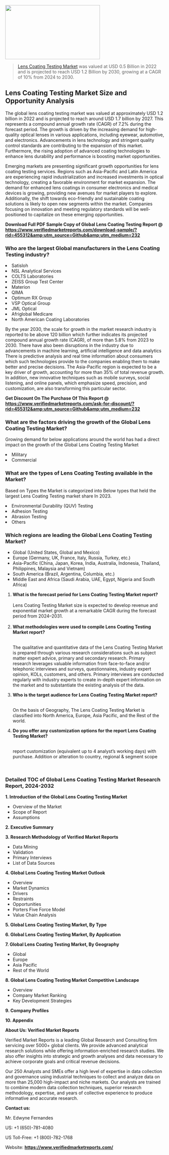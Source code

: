 
<img src="https://ffe5etoiles.com/wp-content/uploads/2024/12/MST1-300x171.png" alt="" width="300" height="171" class="alignnone size-medium wp-image-20088" /><blockquote><p><p><a href="https://www.verifiedmarketreports.com/download-sample/?rid=455312&utm_source=Github&utm_medium=232" target="_blank">Lens Coating Testing Market</a> was valued at USD 0.5 Billion in 2022 and is projected to reach USD 1.2 Billion by 2030, growing at a CAGR of 10% from 2024 to 2030.</p></blockquote><p><h2>Lens Coating Testing Market Size and Opportunity Analysis</h2><p>The global lens coating testing market was valued at approximately USD 1.2 billion in 2022 and is projected to reach around USD 1.7 billion by 2027. This represents a compound annual growth rate (CAGR) of 7.2% during the forecast period. The growth is driven by the increasing demand for high-quality optical lenses in various applications, including eyewear, automotive, and electronics. Advancements in lens technology and stringent quality control standards are contributing to the expansion of this market. Furthermore, the rising adoption of advanced coating technologies to enhance lens durability and performance is boosting market opportunities.</p><p>Emerging markets are presenting significant growth opportunities for lens coating testing services. Regions such as Asia-Pacific and Latin America are experiencing rapid industrialization and increased investments in optical technology, creating a favorable environment for market expansion. The demand for enhanced lens coatings in consumer electronics and medical devices is growing, providing new avenues for market players to explore. Additionally, the shift towards eco-friendly and sustainable coating solutions is likely to open new segments within the market. Companies focusing on innovation and meeting regulatory standards will be well-positioned to capitalize on these emerging opportunities.</p></p><p class=""><strong>Download Full PDF Sample Copy of Global Lens Coating Testing Report @ <a href="https://www.verifiedmarketreports.com/download-sample/?rid=455312&amp;utm_source=Github&amp;utm_medium=232" target="_blank">https://www.verifiedmarketreports.com/download-sample/?rid=455312&amp;utm_source=Github&amp;utm_medium=232</a></strong></p><h3 id="" class="">Who are the largest Global manufacturers in the Lens Coating Testing industry?</h3><p><li>Satisloh</li><li> NSL Analytical Services</li><li> COLTS Laboratories</li><li> ZEISS Group Test Center</li><li> Materion</li><li> QIMA</li><li> Optimum RX Group</li><li> VSP Optical Group</li><li> JML Optical</li><li> Afriglobal Medicare</li><li> North American Coating Laboratories</li></p><div class=""><div class="" dir="" data-message-author-role="" data-message-id="" data-message-model-slug=""><div class=""><div class=""><div class=""><div class="" dir="" data-message-author-role="" data-message-id="" data-message-model-slug=""><div class=""><div class=""><p>By the year 2030, the scale for growth in the market research industry is reported to be above 120 billion which further indicates its projected compound annual growth rate (CAGR), of more than 5.8% from 2023 to 2030. There have also been disruptions in the industry due to advancements in machine learning, artificial intelligence and data analytics There is predictive analysis and real time information about consumers which such technologies provide to the companies enabling them to make better and precise decisions. The Asia-Pacific region is expected to be a key driver of growth, accounting for more than 35% of total revenue growth. In addition, new innovative techniques such as mobile surveys, social listening, and online panels, which emphasize speed, precision, and customization, are also transforming this particular sector.</p><p><strong>Get Discount On The Purchase Of This Report @&nbsp; <a href="https://www.verifiedmarketreports.com/ask-for-discount/?rid=455312&amp;utm_source=Github&amp;utm_medium=232" target="_blank">https://www.verifiedmarketreports.com/ask-for-discount/?rid=455312&amp;utm_source=Github&amp;utm_medium=232</a></strong></p></div></div></div></div></div></div></div></div><h3 id="" class="">What are the factors driving the growth of the Global Lens Coating Testing Market?</h3><p id="" class="">Growing demand for below applications around the world has had a direct impact on the growth of the Global Lens Coating Testing Market</p><p id="" class=""><li>Military</li><li> Commercial</li></p><h3 id="" class="">What are the types of Lens Coating Testing available in the Market?</h3><p id="" class="">Based on Types the Market is categorized into Below types that held the largest Lens Coating Testing market share In 2023.</p><p id="" class=""><li>Environmental Durability (QUV) Testing</li><li> Adhesion Testing</li><li> Abrasion Testing</li><li> Others</li></p><h3 id="" class="">Which regions are leading the Global Lens Coating Testing Market?</h3><ul><li>Global (United States, Global and Mexico)</li><li>Europe (Germany, UK, France, Italy, Russia, Turkey, etc.)</li><li>Asia-Pacific (China, Japan, Korea, India, Australia, Indonesia, Thailand, Philippines, Malaysia and Vietnam)</li><li>South America (Brazil, Argentina, Columbia, etc.)</li><li>Middle East and Africa (Saudi Arabia, UAE, Egypt, Nigeria and South Africa)</li></ul><p><ol><li><strong>What is the forecast period for Lens Coating Testing Market report?<br /></strong><br /><span data-sheets-root="1" data-sheets-value="{&quot;1&quot;:2,&quot;2&quot;:&quot;XXXX size is expected to develop revenue and exponential market growth at a remarkable CAGR during the forecast period from 2024&ndash;2030.&quot;}" data-sheets-userformat="{&quot;2&quot;:12674,&quot;4&quot;:{&quot;1&quot;:2,&quot;2&quot;:16776960},&quot;10&quot;:2,&quot;11&quot;:0,&quot;15&quot;:&quot;Arial&quot;,&quot;16&quot;:12}">Lens Coating Testing Market size is expected to develop revenue and exponential market growth at a remarkable CAGR during the forecast period from 2024&ndash;2031.</span><br /><br /></li><li><strong>What methodologies were used to compile Lens Coating Testing Market report?<br /><br /></strong><p>The qualitative and quantitative data of the&nbsp;Lens Coating Testing Market is prepared through various research considerations such as subject matter expert advice, primary and secondary research. Primary research leverages valuable information from face-to-face and/or telephonic interviews and surveys, questionnaires, industry expert opinion, KOLs, customers, and others. Primary interviews are conducted regularly with industry experts to create in-depth expert information on the market and to substantiate the existing analysis of the data.&nbsp;</p></li><li><strong>Who is the target audience for Lens Coating Testing Market report?<br /><br /></strong><p>On the basis of Geography, The&nbsp;Lens Coating Testing Market is classified into North America, Europe, Asia Pacific, and the Rest of the world.</p></li><li><strong>Do you offer any customization options for the report Lens Coating Testing Market?<br /><br /></strong><p>report customization (equivalent up to 4 analyst&rsquo;s working days) with purchase. Addition or alteration to country, regional &amp; segment scope</p><p>&nbsp;</p></li></ol></p><h3 id="" class="">Detailed TOC of Global Lens Coating Testing Market Research Report, 2024-2032</h3><p id="" class=""><strong>1. Introduction of the Global Lens Coating Testing Market</strong></p><ul><li>Overview of the Market</li><li>Scope of Report</li><li>Assumptions</li></ul><p id="" class=""><strong>2. Executive Summary</strong></p><p id="" class=""><strong>3. Research Methodology of&nbsp;Verified Market Reports</strong></p><ul><li>Data Mining</li><li>Validation</li><li>Primary Interviews</li><li>List of Data Sources</li></ul><p id="" class=""><strong>4. Global Lens Coating Testing Market Outlook</strong></p><ul><li>Overview</li><li>Market Dynamics</li><li>Drivers</li><li>Restraints</li><li>Opportunities</li><li>Porters Five Force Model</li><li>Value Chain Analysis</li></ul><p id="" class=""><strong>5. Global Lens Coating Testing Market, By&nbsp;Type</strong></p><p id="" class=""><strong>6. Global Lens Coating Testing Market, By Application</strong></p><p id="" class=""><strong>7. Global Lens Coating Testing Market, By Geography</strong></p><ul><li>Global</li><li>Europe</li><li>Asia Pacific</li><li>Rest of the World</li></ul><p id="" class=""><strong>8. Global Lens Coating Testing Market Competitive Landscape</strong></p><ul><li>Overview</li><li>Company Market Ranking</li><li>Key Development Strategies</li></ul><p id="" class=""><strong>9. Company Profiles</strong></p><p id="" class=""><strong>10. Appendix</strong></p><p id="" class=""><strong>About Us: Verified Market Reports</strong></p><p id="" class="">Verified Market Reports is a leading Global Research and Consulting firm servicing over 5000+ global clients. We provide advanced analytical research solutions while offering information-enriched research studies. We also offer insights into strategic and growth analyses and data necessary to achieve corporate goals and critical revenue decisions.</p><p id="" class="">Our 250 Analysts and SMEs offer a high level of expertise in data collection and governance using industrial techniques to collect and analyze data on more than 25,000 high-impact and niche markets. Our analysts are trained to combine modern data collection techniques, superior research methodology, expertise, and years of collective experience to produce informative and accurate research.</p><p id="" class=""><strong>Contact us:</strong></p><p id="" class="">Mr. Edwyne Fernandes</p><p id="" class="">US: +1 (650)-781-4080</p><p id="" class="">US Toll-Free: +1 (800)-782-1768</p><p id="" class="">Website: <a target="" data-test-app-aware-link=""><strong>https://www.verifiedmarketreports.com/</strong></a></p>
